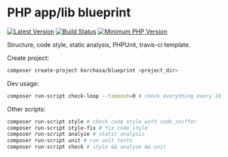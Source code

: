 # PHP app/lib blueprint

[![Latest Version](https://img.shields.io/packagist/v/korchasa/app-blueprint.svg?style=flat-square)](https://packagist.org/packages/korchasa/app-blueprint)
[![Build Status](https://travis-ci.org/korchasa/php-app-blueprint.svg?style=flat-square)](https://travis-ci.org/korchasa/php-app-blueprint)
[![Minimum PHP Version](https://img.shields.io/badge/php-%3E%3D%207.0-8892BF.svg?style=flat-square)](https://php.net/)

Structure, code style, static analysis, PHPUnit, travis-ci template.

Create project:
```bash
composer create-project korchasa/blueprint <project_dir>
```

Dev usage:
```bash
composer run-script check-loop --timeout=0 # check everything every 10 secs
```

Other scripts:
```bash
composer run-script style # check code style with code_sniffer
composer run-script style-fix # fix code style
composer run-script analyze # static analysis
composer run-script unit # run unit tests
composer run-script check # style && analyze && unit
``` 
